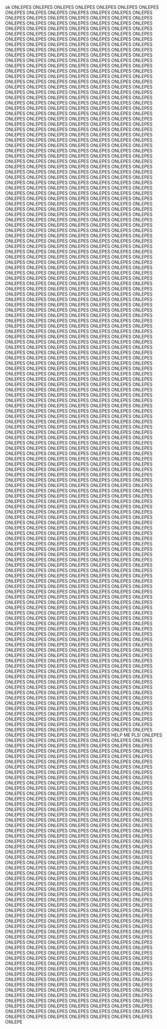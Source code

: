 ok ONLEPES ONLEPES ONLEPES ONLEPES ONLEPES ONLEPES ONLEPES ONLEPES ONLEPES ONLEPES ONLEPES ONLEPES ONLEPES ONLEPES ONLEPES ONLEPES ONLEPES ONLEPES ONLEPES ONLEPES ONLEPES ONLEPES ONLEPES ONLEPES ONLEPES ONLEPES ONLEPES ONLEPES ONLEPES ONLEPES ONLEPES ONLEPES ONLEPES ONLEPES ONLEPES ONLEPES ONLEPES ONLEPES ONLEPES ONLEPES ONLEPES ONLEPES ONLEPES ONLEPES ONLEPES ONLEPES ONLEPES ONLEPES ONLEPES ONLEPES ONLEPES ONLEPES ONLEPES ONLEPES ONLEPES ONLEPES ONLEPES ONLEPES ONLEPES ONLEPES ONLEPES ONLEPES ONLEPES ONLEPES ONLEPES ONLEPES ONLEPES ONLEPES ONLEPES ONLEPES ONLEPES ONLEPES ONLEPES ONLEPES ONLEPES ONLEPES ONLEPES ONLEPES ONLEPES ONLEPES ONLEPES ONLEPES ONLEPES ONLEPES ONLEPES ONLEPES ONLEPES ONLEPES ONLEPES ONLEPES ONLEPES ONLEPES ONLEPES ONLEPES ONLEPES ONLEPES ONLEPES ONLEPES ONLEPES ONLEPES ONLEPES ONLEPES ONLEPES ONLEPES ONLEPES ONLEPES ONLEPES ONLEPES ONLEPES ONLEPES ONLEPES ONLEPES ONLEPES ONLEPES ONLEPES ONLEPES ONLEPES ONLEPES ONLEPES ONLEPES ONLEPES ONLEPES ONLEPES ONLEPES ONLEPES ONLEPES ONLEPES ONLEPES ONLEPES ONLEPES ONLEPES ONLEPES ONLEPES ONLEPES ONLEPES ONLEPES ONLEPES ONLEPES ONLEPES ONLEPES ONLEPES ONLEPES ONLEPES ONLEPES ONLEPES ONLEPES ONLEPES ONLEPES ONLEPES ONLEPES ONLEPES ONLEPES ONLEPES ONLEPES ONLEPES ONLEPES ONLEPES ONLEPES ONLEPES ONLEPES ONLEPES ONLEPES ONLEPES ONLEPES ONLEPES ONLEPES ONLEPES ONLEPES ONLEPES ONLEPES ONLEPES ONLEPES ONLEPES ONLEPES ONLEPES ONLEPES ONLEPES ONLEPES ONLEPES ONLEPES ONLEPES ONLEPES ONLEPES ONLEPES ONLEPES ONLEPES ONLEPES ONLEPES ONLEPES ONLEPES ONLEPES ONLEPES ONLEPES ONLEPES ONLEPES ONLEPES ONLEPES ONLEPES ONLEPES ONLEPES ONLEPES ONLEPES ONLEPES ONLEPES ONLEPES ONLEPES ONLEPES ONLEPES ONLEPES ONLEPES ONLEPES ONLEPES ONLEPES ONLEPES ONLEPES ONLEPES ONLEPES ONLEPES ONLEPES ONLEPES ONLEPES ONLEPES ONLEPES ONLEPES ONLEPES ONLEPES ONLEPES ONLEPES ONLEPES ONLEPES ONLEPES ONLEPES ONLEPES ONLEPES ONLEPES ONLEPES ONLEPES ONLEPES ONLEPES ONLEPES ONLEPES ONLEPES ONLEPES ONLEPES ONLEPES ONLEPES ONLEPES ONLEPES ONLEPES ONLEPES ONLEPES ONLEPES ONLEPES ONLEPES ONLEPES ONLEPES ONLEPES ONLEPES ONLEPES ONLEPES ONLEPES ONLEPES ONLEPES ONLEPES ONLEPES ONLEPES ONLEPES ONLEPES ONLEPES ONLEPES ONLEPES ONLEPES ONLEPES ONLEPES ONLEPES ONLEPES ONLEPES ONLEPES ONLEPES ONLEPES ONLEPES ONLEPES ONLEPES ONLEPES ONLEPES ONLEPES ONLEPES ONLEPES ONLEPES ONLEPES ONLEPES ONLEPES ONLEPES ONLEPES ONLEPES ONLEPES ONLEPES ONLEPES ONLEPES ONLEPES ONLEPES ONLEPES ONLEPES ONLEPES ONLEPES ONLEPES ONLEPES ONLEPES ONLEPES ONLEPES ONLEPES ONLEPES ONLEPES ONLEPES ONLEPES ONLEPES ONLEPES ONLEPES ONLEPES ONLEPES ONLEPES ONLEPES ONLEPES ONLEPES ONLEPES ONLEPES ONLEPES ONLEPES ONLEPES ONLEPES ONLEPES ONLEPES ONLEPES ONLEPES ONLEPES ONLEPES ONLEPES ONLEPES ONLEPES ONLEPES ONLEPES ONLEPES ONLEPES ONLEPES ONLEPES ONLEPES ONLEPES ONLEPES ONLEPES ONLEPES ONLEPES ONLEPES ONLEPES ONLEPES ONLEPES ONLEPES ONLEPES ONLEPES ONLEPES ONLEPES ONLEPES ONLEPES ONLEPES ONLEPES ONLEPES ONLEPES ONLEPES ONLEPES ONLEPES ONLEPES ONLEPES ONLEPES ONLEPES ONLEPES ONLEPES ONLEPES ONLEPES ONLEPES ONLEPES ONLEPES ONLEPES ONLEPES ONLEPES ONLEPES ONLEPES ONLEPES ONLEPES ONLEPES ONLEPES ONLEPES ONLEPES ONLEPES ONLEPES ONLEPES ONLEPES ONLEPES ONLEPES ONLEPES ONLEPES ONLEPES ONLEPES ONLEPES ONLEPES ONLEPES ONLEPES ONLEPES ONLEPES ONLEPES ONLEPES ONLEPES ONLEPES ONLEPES ONLEPES ONLEPES ONLEPES ONLEPES ONLEPES ONLEPES ONLEPES ONLEPES ONLEPES ONLEPES ONLEPES ONLEPES ONLEPES ONLEPES ONLEPES ONLEPES ONLEPES ONLEPES ONLEPES ONLEPES ONLEPES ONLEPES ONLEPES ONLEPES ONLEPES ONLEPES ONLEPES ONLEPES ONLEPES ONLEPES ONLEPES ONLEPES ONLEPES ONLEPES ONLEPES ONLEPES ONLEPES ONLEPES ONLEPES ONLEPES ONLEPES ONLEPES ONLEPES ONLEPES ONLEPES ONLEPES ONLEPES ONLEPES ONLEPES ONLEPES ONLEPES ONLEPES ONLEPES ONLEPES ONLEPES ONLEPES ONLEPES ONLEPES ONLEPES ONLEPES ONLEPES ONLEPES ONLEPES ONLEPES ONLEPES ONLEPES ONLEPES ONLEPES ONLEPES ONLEPES ONLEPES ONLEPES ONLEPES ONLEPES ONLEPES ONLEPES ONLEPES ONLEPES ONLEPES ONLEPES ONLEPES ONLEPES ONLEPES ONLEPES ONLEPES ONLEPES ONLEPES ONLEPES ONLEPES ONLEPES ONLEPES ONLEPES ONLEPES ONLEPES ONLEPES ONLEPES ONLEPES ONLEPES ONLEPES ONLEPES ONLEPES ONLEPES ONLEPES ONLEPES ONLEPES ONLEPES ONLEPES ONLEPES ONLEPES ONLEPES ONLEPES ONLEPES ONLEPES ONLEPES ONLEPES ONLEPES ONLEPES ONLEPES ONLEPES ONLEPES ONLEPES ONLEPES ONLEPES ONLEPES ONLEPES ONLEPES ONLEPES ONLEPES ONLEPES ONLEPES ONLEPES ONLEPES ONLEPES ONLEPES ONLEPES ONLEPES ONLEPES ONLEPES ONLEPES ONLEPES ONLEPES ONLEPES ONLEPES ONLEPES ONLEPES ONLEPES ONLEPES ONLEPES ONLEPES ONLEPES ONLEPES ONLEPES ONLEPES ONLEPES ONLEPES ONLEPES ONLEPES ONLEPES ONLEPES ONLEPES ONLEPES ONLEPES ONLEPES ONLEPES ONLEPES ONLEPES ONLEPES ONLEPES ONLEPES ONLEPES ONLEPES ONLEPES ONLEPES ONLEPES ONLEPES ONLEPES ONLEPES ONLEPES ONLEPES ONLEPES ONLEPES ONLEPES ONLEPES ONLEPES ONLEPES ONLEPES ONLEPES ONLEPES ONLEPES ONLEPES ONLEPES ONLEPES ONLEPES ONLEPES ONLEPES ONLEPES ONLEPES ONLEPES ONLEPES ONLEPES ONLEPES ONLEPES ONLEPES ONLEPES ONLEPES ONLEPES ONLEPES ONLEPES ONLEPES ONLEPES ONLEPES ONLEPES ONLEPES ONLEPES ONLEPES ONLEPES ONLEPES ONLEPES ONLEPES ONLEPES ONLEPES ONLEPES ONLEPES ONLEPES ONLEPES ONLEPES ONLEPES ONLEPES ONLEPES ONLEPES ONLEPES ONLEPES ONLEPES ONLEPES ONLEPES ONLEPES ONLEPES ONLEPES ONLEPES ONLEPES ONLEPES ONLEPES ONLEPES ONLEPES ONLEPES ONLEPES ONLEPES ONLEPES ONLEPES ONLEPES ONLEPES ONLEPES ONLEPES ONLEPES ONLEPES ONLEPES ONLEPES ONLEPES ONLEPES ONLEPES ONLEPES ONLEPES ONLEPES ONLEPES ONLEPES ONLEPES ONLEPES ONLEPES ONLEPES ONLEPES ONLEPES ONLEPES ONLEPES ONLEPES ONLEPES ONLEPES ONLEPES ONLEPES ONLEPES ONLEPES ONLEPES ONLEPES ONLEPES ONLEPES ONLEPES ONLEPES ONLEPES ONLEPES ONLEPES ONLEPES ONLEPES ONLEPES ONLEPES ONLEPES ONLEPES ONLEPES ONLEPES ONLEPES ONLEPES ONLEPES ONLEPES ONLEPES ONLEPES ONLEPES ONLEPES ONLEPES ONLEPES ONLEPES ONLEPES ONLEPES ONLEPES ONLEPES ONLEPES ONLEPES ONLEPES ONLEPES ONLEPES ONLEPES ONLEPES ONLEPES ONLEPES ONLEPES ONLEPES ONLEPES ONLEPES ONLEPES ONLEPES ONLEPES ONLEPES ONLEPES ONLEPES ONLEPES ONLEPES ONLEPES ONLEPES ONLEPES ONLEPES ONLEPES ONLEPES ONLEPES ONLEPES ONLEPES ONLEPES ONLEPES ONLEPES ONLEPES ONLEPES ONLEPES ONLEPES ONLEPES ONLEPES ONLEPES ONLEPES ONLEPES ONLEPES ONLEPES ONLEPES ONLEPES ONLEPES ONLEPES ONLEPES ONLEPES ONLEPES ONLEPES ONLEPES ONLEPES ONLEPES ONLEPES ONLEPES ONLEPES ONLEPES ONLEPES ONLEPES ONLEPES ONLEPES ONLEPES ONLEPES ONLEPES ONLEPES ONLEPES ONLEPES ONLEPES ONLEPES ONLEPES ONLEPES ONLEPES ONLEPES ONLEPES ONLEPES ONLEPES ONLEPES ONLEPES ONLEPES ONLEPES ONLEPES ONLEPES ONLEPES ONLEPES ONLEPES ONLEPES ONLEPES ONLEPES ONLEPES ONLEPES ONLEPES ONLEPES ONLEPES ONLEPES ONLEPES ONLEPES ONLEPES ONLEPES ONLEPES ONLEPES ONLEPES ONLEPES ONLEPES ONLEPES ONLEPES ONLEPES ONLEPES ONLEPES ONLEPES ONLEPES ONLEPES ONLEPES ONLEPES ONLEPES ONLEPES ONLEPES ONLEPES ONLEPES ONLEPES ONLEPES ONLEPES ONLEPES ONLEPES ONLEPES ONLEPES ONLEPES ONLEPES ONLEPES ONLEPES ONLEPES ONLEPES ONLEPES ONLEPES ONLEPES ONLEPES ONLEPES ONLEPES ONLEPES ONLEPES ONLEPES ONLEPES ONLEPES ONLEPES ONLEPES ONLEPES ONLEPES ONLEPES ONLEPES ONLEPES ONLEPES ONLEPES ONLEPES ONLEPES ONLEPES ONLEPES ONLEPES ONLEPES ONLEPES ONLEPES ONLEPES ONLEPES ONLEPES ONLEPES ONLEPES ONLEPES ONLEPES ONLEPES ONLEPES ONLEPES ONLEPES ONLEPES ONLEPES ONLEPES ONLEPES ONLEPES ONLEPES ONLEPES ONLEPES ONLEPES ONLEPES ONLEPES ONLEPES ONLEPES ONLEPES ONLEPES ONLEPES ONLEPES ONLEPES ONLEPES ONLEPES ONLEPES ONLEPES ONLEPES ONLEPES ONLEPES ONLEPES ONLEPES ONLEPES ONLEPES ONLEPES ONLEPES ONLEPES ONLEPES ONLEPES ONLEPES ONLEPES ONLEPES ONLEPES ONLEPES ONLEPES ONLEPES ONLEPES ONLEPES ONLEPES ONLEPES ONLEPES ONLEPES ONLEPES ONLEPES ONLEPES ONLEPES ONLEPES ONLEPES ONLEPES ONLEPES ONLEPES ONLEPES ONLEPES ONLEPES ONLEPES ONLEPES ONLEPES ONLEPES ONLEPES ONLEPES ONLEPES ONLEPES ONLEPES HELP ME PLS! ONLEPES ONLEPES ONLEPES ONLEPES ONLEPES ONLEPES ONLEPES ONLEPES ONLEPES ONLEPES ONLEPES ONLEPES ONLEPES ONLEPES ONLEPES ONLEPES ONLEPES ONLEPES ONLEPES ONLEPES ONLEPES ONLEPES ONLEPES ONLEPES ONLEPES ONLEPES ONLEPES ONLEPES ONLEPES ONLEPES ONLEPES ONLEPES ONLEPES ONLEPES ONLEPES ONLEPES ONLEPES ONLEPES ONLEPES ONLEPES ONLEPES ONLEPES ONLEPES ONLEPES ONLEPES ONLEPES ONLEPES ONLEPES ONLEPES ONLEPES ONLEPES ONLEPES ONLEPES ONLEPES ONLEPES ONLEPES ONLEPES ONLEPES ONLEPES ONLEPES ONLEPES ONLEPES ONLEPES ONLEPES ONLEPES ONLEPES ONLEPES ONLEPES ONLEPES ONLEPES ONLEPES ONLEPES ONLEPES ONLEPES ONLEPES ONLEPES ONLEPES ONLEPES ONLEPES ONLEPES ONLEPES ONLEPES ONLEPES ONLEPES ONLEPES ONLEPES ONLEPES ONLEPES ONLEPES ONLEPES ONLEPES ONLEPES ONLEPES ONLEPES ONLEPES ONLEPES ONLEPES ONLEPES ONLEPES ONLEPES ONLEPES ONLEPES ONLEPES ONLEPES ONLEPES ONLEPES ONLEPES ONLEPES ONLEPES ONLEPES ONLEPES ONLEPES ONLEPES ONLEPES ONLEPES ONLEPES ONLEPES ONLEPES ONLEPES ONLEPES ONLEPES ONLEPES ONLEPES ONLEPES ONLEPES ONLEPES ONLEPES ONLEPES ONLEPES ONLEPES ONLEPES ONLEPES ONLEPES ONLEPES ONLEPES ONLEPES ONLEPES ONLEPES ONLEPES ONLEPES ONLEPES ONLEPES ONLEPES ONLEPES ONLEPES ONLEPES ONLEPES ONLEPES ONLEPES ONLEPES ONLEPES ONLEPES ONLEPES ONLEPES ONLEPES ONLEPES ONLEPES ONLEPES ONLEPES ONLEPES ONLEPES ONLEPES ONLEPES ONLEPES ONLEPES ONLEPES ONLEPES ONLEPES ONLEPES ONLEPES ONLEPES ONLEPES ONLEPES ONLEPES ONLEPES ONLEPES ONLEPES ONLEPES ONLEPES ONLEPES ONLEPES ONLEPES ONLEPES ONLEPES ONLEPES ONLEPES ONLEPES ONLEPES ONLEPES ONLEPES ONLEPES ONLEPES ONLEPES ONLEPES ONLEPES ONLEPES ONLEPES ONLEPES ONLEPES ONLEPES ONLEPES ONLEPES ONLEPES ONLEPES ONLEPES ONLEPES ONLEPES ONLEPES ONLEPES ONLEPES ONLEPES ONLEPES ONLEPES ONLEPES ONLEPES ONLEPES ONLEPES ONLEPES ONLEPES ONLEPES ONLEPES ONLEPES ONLEPES ONLEPES ONLEPES ONLEPES ONLEPES ONLEPES ONLEPES ONLEPES ONLEPES ONLEPES ONLEPES ONLEPES ONLEPES ONLEPES ONLEPES ONLEPES ONLEPES ONLEPES ONLEPES ONLEPES ONLEPES ONLEPES ONLEPES ONLEPES ONLEPES ONLEPES ONLEPES ONLEPES ONLEPES ONLEPES ONLEPES ONLEPES ONLEPES ONLEPES ONLEPES ONLEPES ONLEPES ONLEPES ONLEPES ONLEPES ONLEPES ONLEPES ONLEPES ONLEPES ONLEPES ONLEPES ONLEPES ONLEPES ONLEPES ONLEPES ONLEPES ONLEPES ONLEPES ONLEPES ONLEPES ONLEPES ONLEPES ONLEPES ONLEPES ONLEPES ONLEPES ONLEPES ONLEPES ONLEPES ONLEPES ONLEPES ONLEPES ONLEPES ONLEPES ONLEPES ONLEPES ONLEPES ONLEPES ONLEPES ONLEPES ONLEPES ONLEPES ONLEPES ONLEPES ONLEPES ONLEPES ONLEPES ONLEPES ONLEPES ONLEPES ONLEPES ONLEPES ONLEPES ONLEPES ONLEPES ONLEPES ONLEPES ONLEPES ONLEPES ONLEPES ONLEPES ONLEPES ONLEPES ONLEPES ONLEPES ONLEPES ONLEPES ONLEPES ONLEPES ONLEPES ONLEPES ONLEPES ONLEPES ONLEPES ONLEPES ONLEPES ONLEPES ONLEPES ONLEPES ONLEPES ONLEPES ONLEPES ONLEPES ONLEPES ONLEPES ONLEPES ONLEPES ONLEPES ONLEPES ONLEPES ONLEPES ONLEPES ONLEPES ONLEPES ONLEPES ONLEPES ONLEPES ONLEPES ONLEPES ONLEPES ONLEPES ONLEPES ONLEPES ONLEPES ONLEPES ONLEPES ONLEPES ONLEPES ONLEPES ONLEPES ONLEPES ONLEPES ONLEPES ONLEPES ONLEPES ONLEPE
